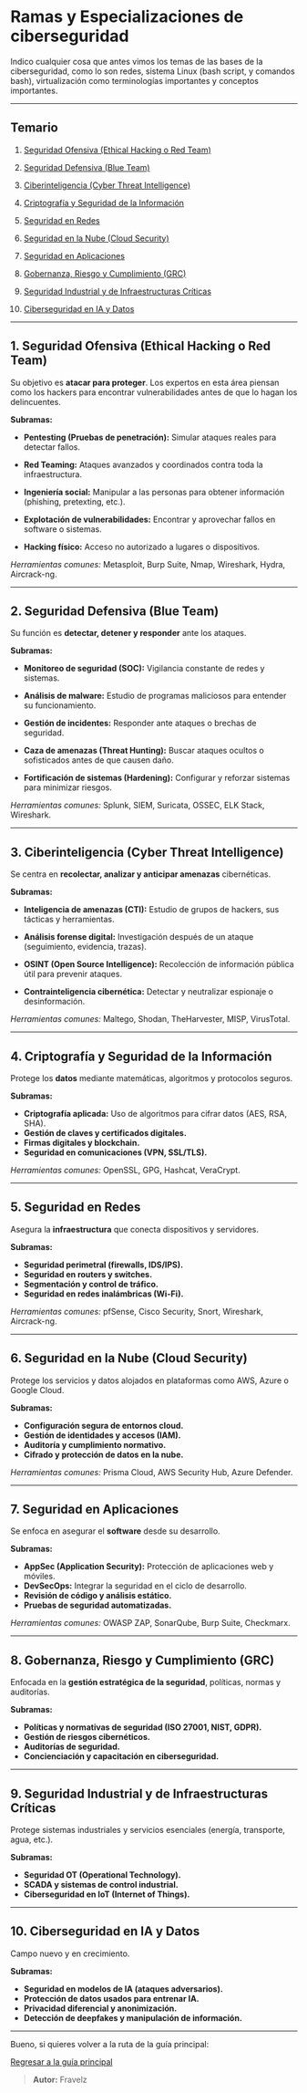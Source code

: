 # Ramas y Especializaciones de ciberseguridad

Indico cualquier cosa que antes vimos los temas de las bases de la ciberseguridad, como lo son redes, sistema Linux (bash script, y comandos bash), virtualización como terminologías importantes y conceptos importantes.

---

## Temario

1. [Seguridad Ofensiva (Ethical Hacking o Red Team)](#1-seguridad-ofensiva-ethical-hacking-o-red-team)

2. [Seguridad Defensiva (Blue Team)](#2-seguridad-defensiva-blue-team)

3. [Ciberinteligencia (Cyber Threat Intelligence)](#3-ciberinteligencia-cyber-threat-intelligence)

4. [Criptografía y Seguridad de la Información](#4-criptografía-y-seguridad-de-la-información)

5. [Seguridad en Redes](#5-seguridad-en-redes)

6. [Seguridad en la Nube (Cloud Security)](#6-seguridad-en-la-nube-cloud-security)

7. [Seguridad en Aplicaciones](#7-seguridad-en-aplicaciones)

8. [Gobernanza, Riesgo y Cumplimiento (GRC)](#8-gobernanza-riesgo-y-cumplimiento-grc)

9. [Seguridad Industrial y de Infraestructuras Críticas](#9-seguridad-industrial-y-de-infraestructuras-críticas)

10. [Ciberseguridad en IA y Datos](#10-ciberseguridad-en-ia-y-datos)

---

## **1. Seguridad Ofensiva (Ethical Hacking o Red Team)**

Su objetivo es **atacar para proteger**. Los expertos en esta área piensan como los hackers para encontrar vulnerabilidades antes de que lo hagan los delincuentes.

**Subramas:**

* **Pentesting (Pruebas de penetración):** Simular ataques reales para detectar fallos.

* **Red Teaming:** Ataques avanzados y coordinados contra toda la infraestructura.

* **Ingeniería social:** Manipular a las personas para obtener información (phishing, pretexting, etc.).

* **Explotación de vulnerabilidades:** Encontrar y aprovechar fallos en software o sistemas.

* **Hacking físico:** Acceso no autorizado a lugares o dispositivos.

*Herramientas comunes:* Metasploit, Burp Suite, Nmap, Wireshark, Hydra, Aircrack-ng.

---

## **2. Seguridad Defensiva (Blue Team)**

Su función es **detectar, detener y responder** ante los ataques.

**Subramas:**

* **Monitoreo de seguridad (SOC):** Vigilancia constante de redes y sistemas.

* **Análisis de malware:** Estudio de programas maliciosos para entender su funcionamiento.

* **Gestión de incidentes:** Responder ante ataques o brechas de seguridad.

* **Caza de amenazas (Threat Hunting):** Buscar ataques ocultos o sofisticados antes de que causen daño.

* **Fortificación de sistemas (Hardening):** Configurar y reforzar sistemas para minimizar riesgos.

*Herramientas comunes:* Splunk, SIEM, Suricata, OSSEC, ELK Stack, Wireshark.

---

## **3. Ciberinteligencia (Cyber Threat Intelligence)**

Se centra en **recolectar, analizar y anticipar amenazas** cibernéticas.

**Subramas:**

* **Inteligencia de amenazas (CTI):** Estudio de grupos de hackers, sus tácticas y herramientas.

* **Análisis forense digital:** Investigación después de un ataque (seguimiento, evidencia, trazas).

* **OSINT (Open Source Intelligence):** Recolección de información pública útil para prevenir ataques.

* **Contrainteligencia cibernética:** Detectar y neutralizar espionaje o desinformación.

*Herramientas comunes:* Maltego, Shodan, TheHarvester, MISP, VirusTotal.

---

## **4. Criptografía y Seguridad de la Información**

Protege los **datos** mediante matemáticas, algoritmos y protocolos seguros.

**Subramas:**

* **Criptografía aplicada:** Uso de algoritmos para cifrar datos (AES, RSA, SHA).
* **Gestión de claves y certificados digitales.**
* **Firmas digitales y blockchain.**
* **Seguridad en comunicaciones (VPN, SSL/TLS).**

*Herramientas comunes:* OpenSSL, GPG, Hashcat, VeraCrypt.

---

## **5. Seguridad en Redes**

Asegura la **infraestructura** que conecta dispositivos y servidores.

**Subramas:**

* **Seguridad perimetral (firewalls, IDS/IPS).**
* **Seguridad en routers y switches.**
* **Segmentación y control de tráfico.**
* **Seguridad en redes inalámbricas (Wi-Fi).**

*Herramientas comunes:* pfSense, Cisco Security, Snort, Wireshark, Aircrack-ng.

---

## **6. Seguridad en la Nube (Cloud Security)**

Protege los servicios y datos alojados en plataformas como AWS, Azure o Google Cloud.

**Subramas:**

* **Configuración segura de entornos cloud.**
* **Gestión de identidades y accesos (IAM).**
* **Auditoría y cumplimiento normativo.**
* **Cifrado y protección de datos en la nube.**

*Herramientas comunes:* Prisma Cloud, AWS Security Hub, Azure Defender.

---

## **7. Seguridad en Aplicaciones**

Se enfoca en asegurar el **software** desde su desarrollo.

**Subramas:**

* **AppSec (Application Security):** Protección de aplicaciones web y móviles.
* **DevSecOps:** Integrar la seguridad en el ciclo de desarrollo.
* **Revisión de código y análisis estático.**
* **Pruebas de seguridad automatizadas.**

*Herramientas comunes:* OWASP ZAP, SonarQube, Burp Suite, Checkmarx.

---

## **8. Gobernanza, Riesgo y Cumplimiento (GRC)**

Enfocada en la **gestión estratégica de la seguridad**, políticas, normas y auditorías.

**Subramas:**

* **Políticas y normativas de seguridad (ISO 27001, NIST, GDPR).**
* **Gestión de riesgos cibernéticos.**
* **Auditorías de seguridad.**
* **Concienciación y capacitación en ciberseguridad.**

---

## **9. Seguridad Industrial y de Infraestructuras Críticas**

Protege sistemas industriales y servicios esenciales (energía, transporte, agua, etc.).

**Subramas:**

* **Seguridad OT (Operational Technology).**
* **SCADA y sistemas de control industrial.**
* **Ciberseguridad en IoT (Internet of Things).**

---

## **10. Ciberseguridad en IA y Datos**

Campo nuevo y en crecimiento.

**Subramas:**

* **Seguridad en modelos de IA (ataques adversarios).**
* **Protección de datos usados para entrenar IA.**
* **Privacidad diferencial y anonimización.**
* **Detección de deepfakes y manipulación de información.**

---

Bueno, si quieres volver a la ruta de la guía principal:

[Regresar a la guía principal](./readme.md#3-ramas-y-especializaciones-de-ciberseguridad)

> **Autor:** Fravelz
